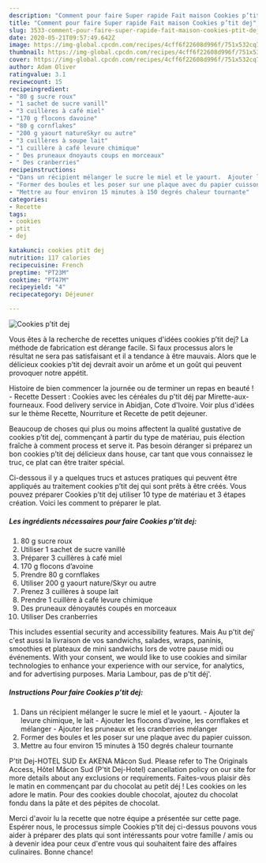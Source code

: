 ```yaml
---
description: "Comment pour faire Super rapide Fait maison Cookies p’tit dej"
title: "Comment pour faire Super rapide Fait maison Cookies p’tit dej"
slug: 3533-comment-pour-faire-super-rapide-fait-maison-cookies-ptit-dej
date: 2020-05-21T09:57:49.642Z
image: https://img-global.cpcdn.com/recipes/4cff6f22608d996f/751x532cq70/cookies-ptit-dej-photo-principale-de-la-recette.jpg
thumbnail: https://img-global.cpcdn.com/recipes/4cff6f22608d996f/751x532cq70/cookies-ptit-dej-photo-principale-de-la-recette.jpg
cover: https://img-global.cpcdn.com/recipes/4cff6f22608d996f/751x532cq70/cookies-ptit-dej-photo-principale-de-la-recette.jpg
author: Adam Oliver
ratingvalue: 3.1
reviewcount: 15
recipeingredient:
- "80 g sucre roux"
- "1 sachet de sucre vanill"
- "3 cuillères à café miel"
- "170 g flocons davoine"
- "80 g cornflakes"
- "200 g yaourt natureSkyr ou autre"
- "3 cuillères à soupe lait"
- "1 cuillère à café levure chimique"
- " Des pruneaux dnoyauts coups en morceaux"
- " Des cranberries"
recipeinstructions:
- "Dans un récipient mélanger le sucre le miel et le yaourt.  Ajouter la levure chimique, le lait Ajouter les flocons d’avoine, les cornflakes et mélanger  Ajouter les pruneaux et les cranberries mélanger"
- "Former des boules et les poser sur une plaque avec du papier cuisson."
- "Mettre au four environ 15 minutes à 150 degrés chaleur tournante"
categories:
- Recette
tags:
- cookies
- ptit
- dej

katakunci: cookies ptit dej 
nutrition: 117 calories
recipecuisine: French
preptime: "PT23M"
cooktime: "PT47M"
recipeyield: "4"
recipecategory: Déjeuner

---
```



![Cookies p’tit dej](https://img-global.cpcdn.com/recipes/4cff6f22608d996f/751x532cq70/cookies-ptit-dej-photo-principale-de-la-recette.jpg)

Vous êtes à la recherche de recettes uniques d'idées cookies p’tit dej? La méthode de fabrication est dérange facile. Si faux processus alors le résultat ne sera pas satisfaisant et il a tendance à être mauvais. Alors que le délicieux cookies p’tit dej devrait avoir un arôme et un goût qui peuvent provoquer notre appétit.

Histoire de bien commencer la journée ou de terminer un repas en beauté ! - Recette Dessert : Cookies avec les céréales du p&#39;tit déj par Mirette-aux-fourneaux. Food delivery service in Abidjan, Cote d&#39;Ivoire. Voir plus d&#39;idées sur le thème Recette, Nourriture et Recette de petit dejeuner.

Beaucoup de choses qui plus ou moins affectent la qualité gustative de cookies p’tit dej, commençant à partir du type de matériau, puis élection fraîche à comment process et serve it. Pas besoin déranger si préparez un bon cookies p’tit dej délicieux dans house, car tant que vous connaissez le truc, ce plat can être traiter spécial.


Ci-dessous il y a quelques trucs et astuces pratiques qui peuvent être appliqués au traitement cookies p’tit dej qui sont prêts à être créés. Vous pouvez préparer Cookies p’tit dej utiliser 10 type de matériau et 3 étapes création. Voici les comment to préparer le plat.

<!--inarticleads1-->

##### Les ingrédients nécessaires pour faire Cookies p’tit dej:

1.  80 g sucre roux
1. Utiliser 1 sachet de sucre vanillé
1. Préparer 3 cuillères à café miel
1.  170 g flocons d’avoine
1. Prendre 80 g cornflakes
1. Utiliser 200 g yaourt nature/Skyr ou autre
1. Prenez 3 cuillères à soupe lait
1. Prendre 1 cuillère à café levure chimique
1.   Des pruneaux dénoyautés coupés en morceaux
1. Utiliser  Des cranberries


This includes essential security and accessibility features. Mais Au p&#39;tit dej&#39; c&#39;est aussi la livraison de vos sandwichs, salades, wraps, paninis, smoothies et plateaux de mini sandwichs lors de votre pause midi ou événements. With your consent, we would like to use cookies and similar technologies to enhance your experience with our service, for analytics, and for advertising purposes. Maria Lambour, pas de p&#39;tit déj&#39;. 

<!--inarticleads2-->

##### Instructions Pour faire Cookies p’tit dej:

1. Dans un récipient mélanger le sucre le miel et le yaourt.  - Ajouter la levure chimique, le lait - Ajouter les flocons d’avoine, les cornflakes et mélanger  - Ajouter les pruneaux et les cranberries mélanger
1. Former des boules et les poser sur une plaque avec du papier cuisson.
1. Mettre au four environ 15 minutes à 150 degrés chaleur tournante


P&#39;tit Dej-HOTEL SUD Ex AKENA Mâcon Sud. Please refer to The Originals Access, Hôtel Mâcon Sud (P&#39;tit Dej-Hotel) cancellation policy on our site for more details about any exclusions or requirements. Faites-vous plaisir dès le matin en commençant par du chocolat au petit déj ! Les cookies on les adore le matin. Pour des cookies double chocolat, ajoutez du chocolat fondu dans la pâte et des pépites de chocolat. 


Merci d'avoir lu la recette que notre équipe a présentée sur cette page. Espérer nous, le processus simple Cookies p’tit dej ci-dessus pouvons vous aider à préparer des plats qui sont intéressants pour votre famille / amis ou à devenir idea pour ceux d'entre vous qui souhaitent faire des affaires culinaires. Bonne chance!
